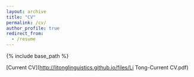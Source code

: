 ```yaml
---
layout: archive
title: "CV"
permalink: /cv/
author_profile: true
redirect_from:
  - /resume
---
```


{% include base_path %}

[Current CV](http://litonglinguistics.github.io/files/Li Tong-Current CV.pdf)
